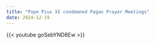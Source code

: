 ```yaml
---
title: "Pope Pius XI condemned Pagan Prayer Meetings"
date: 2024-12-19
---
```


{{< youtube goSebYND8Ew >}}
